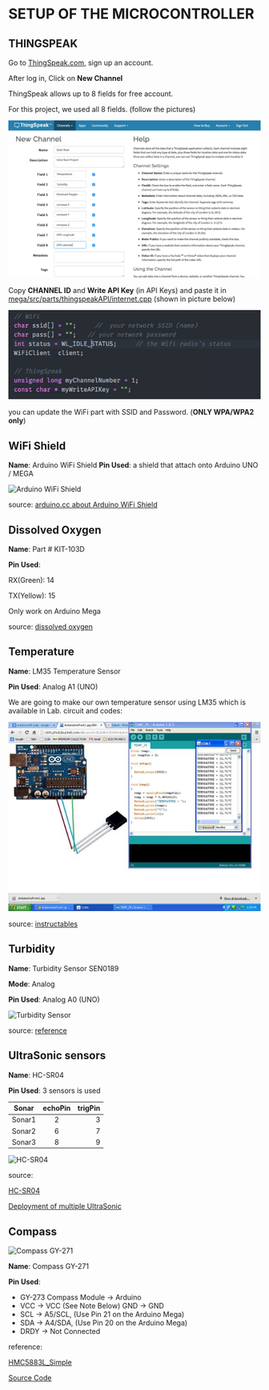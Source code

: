 # SETUP OF THE MICROCONTROLLER
## THINGSPEAK
Go to [ThingSpeak.com](http://thingspeak.com), sign up an account.

After log in, Click on __New Channel__

ThingSpeak allows up to 8 fields for free account.

For this project, we used all 8 fields. (follow the pictures)

![ThingSpeak Setup](/images/ThingSpeak.png)

Copy __CHANNEL ID__ and __Write API Key__ (in API Keys) and paste it in [mega/src/parts/thingspeakAPI/internet.cpp](https://github.com/superoo7/solar_boat/blob/master/mega/src/parts/thingspeakAPI/internet.cpp) (shown in picture below)

![internet part](/images/Internet.png)

you can update the WiFi part with SSID and Password. (__ONLY WPA/WPA2 only__)

## WiFi Shield
**Name**: Arduino WiFi Shield
**Pin Used**: a shield that attach onto Arduino UNO / MEGA

![Arduino WiFi Shield](https://www.arduino.cc/en/uploads/Main/ArduinoWifiShield.jpg)

source: [arduino.cc about Arduino WiFi Shield](https://www.arduino.cc/en/Main/ArduinoWiFiShield)

## Dissolved Oxygen
**Name**: Part # KIT-103D

**Pin Used**: 

RX(Green): 14

TX(Yellow): 15

Only work on Arduino Mega

source: [dissolved oxygen](https://www.atlas-scientific.com/_files/code/Arduino-Mega-DO-Sample-Code.pdf)

## Temperature

**Name**: LM35 Temperature Sensor

**Pin Used**: Analog A1 (UNO)

We are going to make our own temperature sensor using LM35 which is available in Lab.
circuit and codes:

![LM35](/reference/temperatureLM35/LM35.jpg)

source: [instructables](http://www.instructables.com/id/ARDUINO-TEMPERATURE-SENSOR-LM35/)


## Turbidity

**Name**: Turbidity Sensor SEN0189

**Mode**: Analog

**Pin Used**: Analog A0 (UNO)

![Turbidity Sensor](https://www.dfrobot.com/wiki/images/5/59/SEN0189.jpg)

source:
[reference](https://www.dfrobot.com/wiki/index.php/Turbidity_sensor_SKU:_SEN0189)

## UltraSonic sensors

**Name**: HC-SR04

**Pin Used**: 3 sensors is used

| Sonar         | echoPin| trigPin  |
| ------------- |:------:| --------:|
| Sonar1        | 2      | 3        |
| Sonar2        | 6      | 7        |
| Sonar3        | 8      | 9        |



![HC-SR04](https://www.microcontrollerelectronics.com/wp-content/uploads/2014/10/HCSR04.jpg)

source:

[HC-SR04](https://www.amazon.com/SainSmart-HC-SR04-Ranging-Detector-Distance/dp/B004U8TOE6)

[Deployment of multiple UltraSonic](https://www.youtube.com/watch?v=dSIEuxMHVSI)

## Compass
![Compass GY-271](https://i2.wp.com/henrysbench.capnfatz.com/wp-content/uploads/2015/09/GY-273-Magnetometer-Pin-Outs.png)

**Name**: Compass GY-271

**Pin Used**: 

* GY-273 Compass Module -> Arduino
* VCC -> VCC (See Note Below)
GND -> GND
* SCL -> A5/SCL, (Use Pin 21 on the Arduino Mega)
* SDA -> A4/SDA, (Use Pin 20 on the Arduino Mega)
* DRDY -> Not Connected

reference:

[HMC5883L_Simple](https://github.com/sleemanj/HMC5883L_Simple)

[Source Code](http://henrysbench.capnfatz.com/henrys-bench/arduino-sensors-and-input/arduino-gy-273-hmc5883l-magnetometer-compass-tutorial/)
